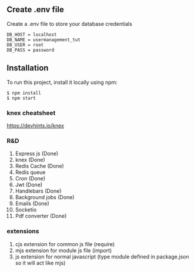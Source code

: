 ## Create .env file
Create a .env file to store your database credentials

```
DB_HOST = localhost
DB_NAME = usermanagement_tut
DB_USER = root
DB_PASS = password
```

## Installation
To run this project, install it locally using npm:

```
$ npm install
$ npm start
```


### knex cheatsheet
https://devhints.io/knex

### R&D
1. Express js (Done)
2. knex (Done)
3. Redis Cache (Done)
4. Redis queue
5. Cron (Done)
6. Jwt (Done)
7. Handlebars (Done)
8. Background jobs (Done)
9. Emails (Done)
10. Socketio
11. Pdf converter (Done)

### extensions
1. cjs extension for common js file (require)
2. mjs extension for module js file (import)
3. js extension for normal javascript (type module defined in package.json so it will act like mjs)